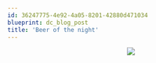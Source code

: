 ```yaml
---
id: 36247775-4e92-4a05-8201-42880d471034
blueprint: dc_blog_post
title: 'Beer of the night'
---
```

<div class="pp_items"><div class="pp_item" align="center"><img src="http://static.pixelpipe.com/779b6d61-5d84-4486-92c9-051f03110502_b.jpg" style="max-width:100%;" /></div></div>